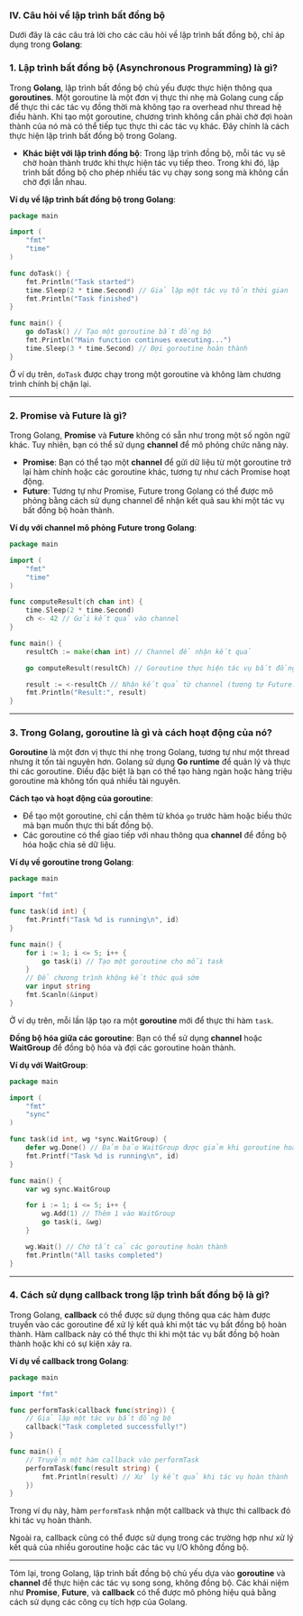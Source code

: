 ### IV. **Câu hỏi về lập trình bất đồng bộ**

Dưới đây là các câu trả lời cho các câu hỏi về lập trình bất đồng bộ, chỉ áp dụng trong **Golang**:

### 1. **Lập trình bất đồng bộ (Asynchronous Programming) là gì?**

Trong **Golang**, lập trình bất đồng bộ chủ yếu được thực hiện thông qua **goroutines**. Một goroutine là một đơn vị thực thi nhẹ mà Golang cung cấp để thực thi các tác vụ đồng thời mà không tạo ra overhead như thread hệ điều hành. Khi tạo một goroutine, chương trình không cần phải chờ đợi hoàn thành của nó mà có thể tiếp tục thực thi các tác vụ khác. Đây chính là cách thực hiện lập trình bất đồng bộ trong Golang.

- **Khác biệt với lập trình đồng bộ**: Trong lập trình đồng bộ, mỗi tác vụ sẽ chờ hoàn thành trước khi thực hiện tác vụ tiếp theo. Trong khi đó, lập trình bất đồng bộ cho phép nhiều tác vụ chạy song song mà không cần chờ đợi lẫn nhau.

**Ví dụ về lập trình bất đồng bộ trong Golang**:

```go
package main

import (
	"fmt"
	"time"
)

func doTask() {
	fmt.Println("Task started")
	time.Sleep(2 * time.Second) // Giả lập một tác vụ tốn thời gian
	fmt.Println("Task finished")
}

func main() {
	go doTask() // Tạo một goroutine bất đồng bộ
	fmt.Println("Main function continues executing...")
	time.Sleep(3 * time.Second) // Đợi goroutine hoàn thành
}
```

Ở ví dụ trên, `doTask` được chạy trong một goroutine và không làm chương trình chính bị chặn lại.

---

### 2. **Promise và Future là gì?**

Trong Golang, **Promise** và **Future** không có sẵn như trong một số ngôn ngữ khác. Tuy nhiên, bạn có thể sử dụng **channel** để mô phỏng chức năng này.

- **Promise**: Bạn có thể tạo một **channel** để gửi dữ liệu từ một goroutine trở lại hàm chính hoặc các goroutine khác, tương tự như cách Promise hoạt động.
- **Future**: Tương tự như Promise, Future trong Golang có thể được mô phỏng bằng cách sử dụng channel để nhận kết quả sau khi một tác vụ bất đồng bộ hoàn thành.

**Ví dụ với channel mô phỏng Future trong Golang**:

```go
package main

import (
	"fmt"
	"time"
)

func computeResult(ch chan int) {
	time.Sleep(2 * time.Second)
	ch <- 42 // Gửi kết quả vào channel
}

func main() {
	resultCh := make(chan int) // Channel để nhận kết quả

	go computeResult(resultCh) // Goroutine thực hiện tác vụ bất đồng bộ

	result := <-resultCh // Nhận kết quả từ channel (tương tự Future.get())
	fmt.Println("Result:", result)
}
```

---

### 3. **Trong Golang, goroutine là gì và cách hoạt động của nó?**

**Goroutine** là một đơn vị thực thi nhẹ trong Golang, tương tự như một thread nhưng ít tốn tài nguyên hơn. Golang sử dụng **Go runtime** để quản lý và thực thi các goroutine. Điều đặc biệt là bạn có thể tạo hàng ngàn hoặc hàng triệu goroutine mà không tốn quá nhiều tài nguyên.

**Cách tạo và hoạt động của goroutine**:

- Để tạo một goroutine, chỉ cần thêm từ khóa `go` trước hàm hoặc biểu thức mà bạn muốn thực thi bất đồng bộ.
- Các goroutine có thể giao tiếp với nhau thông qua **channel** để đồng bộ hóa hoặc chia sẻ dữ liệu.

**Ví dụ về goroutine trong Golang**:

```go
package main

import "fmt"

func task(id int) {
	fmt.Printf("Task %d is running\n", id)
}

func main() {
	for i := 1; i <= 5; i++ {
		go task(i) // Tạo một goroutine cho mỗi task
	}
	// Để chương trình không kết thúc quá sớm
	var input string
	fmt.Scanln(&input)
}
```

Ở ví dụ trên, mỗi lần lặp tạo ra một **goroutine** mới để thực thi hàm `task`.

**Đồng bộ hóa giữa các goroutine**: Bạn có thể sử dụng **channel** hoặc **WaitGroup** để đồng bộ hóa và đợi các goroutine hoàn thành.

**Ví dụ với WaitGroup**:

```go
package main

import (
	"fmt"
	"sync"
)

func task(id int, wg *sync.WaitGroup) {
	defer wg.Done() // Đảm bảo WaitGroup được giảm khi goroutine hoàn thành
	fmt.Printf("Task %d is running\n", id)
}

func main() {
	var wg sync.WaitGroup

	for i := 1; i <= 5; i++ {
		wg.Add(1) // Thêm 1 vào WaitGroup
		go task(i, &wg)
	}

	wg.Wait() // Chờ tất cả các goroutine hoàn thành
	fmt.Println("All tasks completed")
}
```

---

### 4. **Cách sử dụng callback trong lập trình bất đồng bộ là gì?**

Trong Golang, **callback** có thể được sử dụng thông qua các hàm được truyền vào các goroutine để xử lý kết quả khi một tác vụ bất đồng bộ hoàn thành. Hàm callback này có thể thực thi khi một tác vụ bất đồng bộ hoàn thành hoặc khi có sự kiện xảy ra.

**Ví dụ về callback trong Golang**:

```go
package main

import "fmt"

func performTask(callback func(string)) {
	// Giả lập một tác vụ bất đồng bộ
	callback("Task completed successfully!")
}

func main() {
	// Truyền một hàm callback vào performTask
	performTask(func(result string) {
		fmt.Println(result) // Xử lý kết quả khi tác vụ hoàn thành
	})
}
```

Trong ví dụ này, hàm `performTask` nhận một callback và thực thi callback đó khi tác vụ hoàn thành.

Ngoài ra, callback cũng có thể được sử dụng trong các trường hợp như xử lý kết quả của nhiều goroutine hoặc các tác vụ I/O không đồng bộ.

---

Tóm lại, trong Golang, lập trình bất đồng bộ chủ yếu dựa vào **goroutine** và **channel** để thực hiện các tác vụ song song, không đồng bộ. Các khái niệm như **Promise**, **Future**, và **callback** có thể được mô phỏng hiệu quả bằng cách sử dụng các công cụ tích hợp của Golang.
